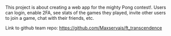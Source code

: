 This project is about creating a web app for the mighty Pong contest!. Users can login, enable 2FA, see stats of the games they played, invite other users to join a game, chat with their friends, etc.

Link to github team repo: https://github.com/Maxservais/ft_transcendence

